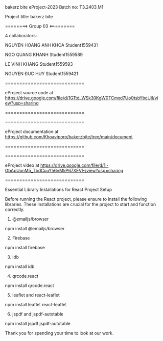 bakerz bite
eProject-2023 Batch no: T3.2403.M1

Project title: bakerz bite

========> Group 03 <=========

4 collaborators:

NGUYEN HOANG ANH KHOA	Student1559431

NGO QUANG KHANH	Student1559589

LE VINH KHANG	Student1559593

NGUYEN ĐUC HUY	Student1559421

============================

eProject source code at https://drive.google.com/file/d/1GTtd_WSk30KgW0TCmxd7Uo0tsbYbcUiI/view?usp=sharing

============================


============================

eProject documentation at https://github.com/Khoaviporo/bakerzbite/tree/main/document

============================

============================

eProject video at https://drive.google.com/file/d/1l-GbApUonM5_TbdCuuYh6vMkP67XFVI-/view?usp=sharing

============================

Essential Library Installations 
for React Project Setup

Before running the React project, please ensure to install the following libraries. These installations are crucial for the project to start and function correctly.

1. @emailjs/browser

npm install @emailjs/browser

2. Firebase

npm install firebase

3. idb

npm install idb

4. qrcode.react

npm install qrcode.react

5. leaflet and react-leaflet

npm install leaflet react-leaflet

6. jspdf and jspdf-autotable

npm install jspdf jspdf-autotable

Thank you for spending your time to look at our work.
